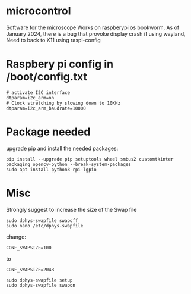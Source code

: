 # microcontrol
Software for the microscope
Works on raspberypi os bookworm,
As of January 2024, there is a bug that provoke display crash if using wayland, 
Need to back to X11 using raspi-config

# Raspbery pi config in /boot/config.txt
```
# activate I2C interface
dtparam=i2c_arm=on
# Clock stretching by slowing down to 10KHz
dtparam=i2c_arm_baudrate=10000
```

# Package needed
upgrade pip and install the needed packages:
```
pip install --upgrade pip setuptools wheel smbus2 customtkinter packaging opencv-python --break-system-packages
sudo apt install python3-rpi-lgpio
```

# Misc
Strongly suggest to increase the size of the Swap file

```
sudo dphys-swapfile swapoff
sudo nano /etc/dphys-swapfile
```
change:
```
CONF_SWAPSIZE=100
```
to
```
CONF_SWAPSIZE=2048
```
```
sudo dphys-swapfile setup
sudo dphys-swapfile swapon
```
